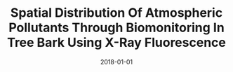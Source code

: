 ---
title: "Spatial Distribution Of Atmospheric Pollutants Through Biomonitoring In Tree Bark Using X-Ray Fluorescence"
collection: publications
category: manuscripts
permalink: /publication/2018-gurgatz-oliveira-antoniconi-saldiva
date: 2018-01-01
venue: 'Eclética Química Journal'
paperurl: https://revista.iq.unesp.br/index.php/ecletica/article/view/268
citation: 'GURGATZ, B. M.; OLIVEIRA, R. C.; ANTONIACONI, G.; SALDIVA, P. H. N.; HUERGO, L. F.; REIS, R. A. Spatial Distribution Of Atmospheric Pollutants Through Biomonitoring In Tree Bark Using X-Ray Fluorescence. Eclética Química Journal, v. 43, p. 59-64, 2018.'
---